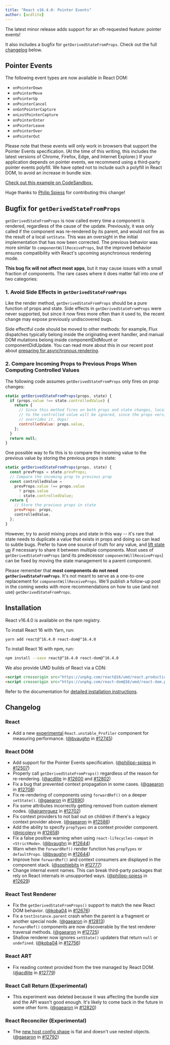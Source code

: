 ```yaml
---
title: "React v16.4.0: Pointer Events"
author: [acdlite]
---
```


The latest minor release adds support for an oft-requested feature: pointer events!

It also includes a bugfix for `getDerivedStateFromProps`. Check out the full [changelog](#changelog) below.

## Pointer Events

The following event types are now available in React DOM:

- `onPointerDown`
- `onPointerMove`
- `onPointerUp`
- `onPointerCancel`
- `onGotPointerCapture`
- `onLostPointerCapture`
- `onPointerEnter`
- `onPointerLeave`
- `onPointerOver`
- `onPointerOut`

Please note that these events will only work in browsers that support the Pointer Events specification. (At the time of this writing, this includes the latest versions of Chrome, Firefox, Edge, and Internet Explorer.) If your application depends on pointer events, we recommend using a third-party pointer events polyfill. We have opted not to include such a polyfill in React DOM, to avoid an increase in bundle size.

[Check out this example on CodeSandbox.](codesandbox://16-4-release-blog-post/pointer-events-example)

Huge thanks to [Philip Spiess](https://github.com/philipp-spiess) for contributing this change!

## Bugfix for `getDerivedStateFromProps`

`getDerivedStateFromProps` is now called every time a component is rendered, regardless of the cause of the update. Previously, it was only called if the component was re-rendered by its parent, and would not fire as the result of a local `setState`. This was an oversight in the initial implementation that has now been corrected. The previous behavior was more similar to `componentWillReceiveProps`, but the improved behavior ensures compatibility with React's upcoming asynchronous rendering mode.

**This bug fix will not affect most apps**, but it may cause issues with a small fraction of components. The rare cases where it does matter fall into one of two categories:

### 1. Avoid Side Effects in `getDerivedStateFromProps`

Like the render method, `getDerivedStateFromProps` should be a pure function of props and state. Side effects in `getDerivedStateFromProps` were never supported, but since it now fires more often than it used to, the recent change may expose previously undiscovered bugs.

Side effectful code should be moved to other methods: for example, Flux dispatches typically belong inside the originating event handler, and manual DOM mutations belong inside componentDidMount or componentDidUpdate. You can read more about this in our recent post about [preparing for asynchronous rendering](/blog/2018/03/27/update-on-async-rendering.html).

### 2. Compare Incoming Props to Previous Props When Computing Controlled Values

The following code assumes `getDerivedStateFromProps` only fires on prop changes:

```js
static getDerivedStateFromProps(props, state) {
  if (props.value !== state.controlledValue) {
    return {
      // Since this method fires on both props and state changes, local updates
      // to the controlled value will be ignored, since the props version always
      // overrides it. Oops!
      controlledValue: props.value,
    };
  }
  return null;
}
```

One possible way to fix this is to compare the incoming value to the previous value by storing the previous props in state:

```js
static getDerivedStateFromProps(props, state) {
  const prevProps = state.prevProps;
  // Compare the incoming prop to previous prop
  const controlledValue =
    prevProps.value !== props.value
      ? props.value
      : state.controlledValue;
  return {
    // Store the previous props in state
    prevProps: props,
    controlledValue,
  };
}
```

However, try to avoid mixing props and state in this way -- it's rare that state needs to duplicate a value that exists in props and doing so can lead to subtle bugs. Prefer to have one source of truth for any value, and [lift state up](/docs/lifting-state-up.html) if necessary to share it between multiple components. Most uses of `getDerivedStateFromProps` (and its predecessor `componentWillReceiveProps`) can be fixed by moving the state management to a parent component.

Please remember that **most components do not need `getDerivedStateFromProps`**. It's not meant to serve as a one-to-one replacement for `componentWillReceiveProps`. We'll publish a follow-up post in the coming weeks with more recommendations on how to use (and not use) `getDerivedStateFromProps`.

## Installation

React v16.4.0 is available on the npm registry.

To install React 16 with Yarn, run:

```bash
yarn add react@^16.4.0 react-dom@^16.4.0
```

To install React 16 with npm, run:

```bash
npm install --save react@^16.4.0 react-dom@^16.4.0
```

We also provide UMD builds of React via a CDN:

```html
<script crossorigin src="https://unpkg.com/react@16/umd/react.production.min.js"></script>
<script crossorigin src="https://unpkg.com/react-dom@16/umd/react-dom.production.min.js"></script>
```

Refer to the documentation for [detailed installation instructions](/docs/installation.html).

## Changelog

### React

* Add a new [experimental](https://github.com/reactjs/rfcs/pull/51) `React.unstable_Profiler` component for measuring performance. ([@bvaughn](https://github.com/bvaughn) in [#12745](https://github.com/facebook/react/pull/12745))

### React DOM

* Add support for the Pointer Events specification. ([@philipp-spiess](https://github.com/philipp-spiess) in [#12507](https://github.com/facebook/react/pull/12507))
* Properly call `getDerivedStateFromProps()` regardless of the reason for re-rendering. ([@acdlite](https://github.com/acdlite) in [#12600](https://github.com/facebook/react/pull/12600) and [#12802](https://github.com/facebook/react/pull/12802))
* Fix a bug that prevented context propagation in some cases. ([@gaearon](https://github.com/gaearon) in [#12708](https://github.com/facebook/react/pull/12708))
* Fix re-rendering of components using `forwardRef()` on a deeper `setState()`. ([@gaearon](https://github.com/gaearon) in [#12690](https://github.com/facebook/react/pull/12690))
* Fix some attributes incorrectly getting removed from custom element nodes. ([@airamrguez](https://github.com/airamrguez) in [#12702](https://github.com/facebook/react/pull/12702))
* Fix context providers to not bail out on children if there's a legacy context provider above. ([@gaearon](https://github.com/gaearon) in [#12586](https://github.com/facebook/react/pull/12586))
* Add the ability to specify `propTypes` on a context provider component. ([@nicolevy](https://github.com/nicolevy) in [#12658](https://github.com/facebook/react/pull/12658))
* Fix a false positive warning when using `react-lifecycles-compat` in `<StrictMode>`. ([@bvaughn](https://github.com/bvaughn) in [#12644](https://github.com/facebook/react/pull/12644))
* Warn when the `forwardRef()` render function has `propTypes` or `defaultProps`. ([@bvaughn](https://github.com/bvaughn) in [#12644](https://github.com/facebook/react/pull/12644))
* Improve how `forwardRef()` and context consumers are displayed in the component stack. ([@sophiebits](https://github.com/sophiebits) in [#12777](https://github.com/facebook/react/pull/12777))
* Change internal event names. This can break third-party packages that rely on React internals in unsupported ways. ([@philipp-spiess](https://github.com/philipp-spiess) in [#12629](https://github.com/facebook/react/pull/12629))

### React Test Renderer

* Fix the `getDerivedStateFromProps()` support to match the new React DOM behavior. ([@koba04](https://github.com/koba04) in [#12676](https://github.com/facebook/react/pull/12676))
* Fix a `testInstance.parent` crash when the parent is a fragment or another special node. ([@gaearon](https://github.com/gaearon) in [#12813](https://github.com/facebook/react/pull/12813))
* `forwardRef()` components are now discoverable by the test renderer traversal methods. ([@gaearon](https://github.com/gaearon) in [#12725](https://github.com/facebook/react/pull/12725))
* Shallow renderer now ignores `setState()` updaters that return `null` or `undefined`. ([@koba04](https://github.com/koba04) in [#12756](https://github.com/facebook/react/pull/12756))

### React ART

* Fix reading context provided from the tree managed by React DOM. ([@acdlite](https://github.com/acdlite) in [#12779](https://github.com/facebook/react/pull/12779))

### React Call Return (Experimental)

* This experiment was deleted because it was affecting the bundle size and the API wasn't good enough. It's likely to come back in the future in some other form. ([@gaearon](https://github.com/gaearon) in [#12820](https://github.com/facebook/react/pull/12820))

### React Reconciler (Experimental)

* The [new host config shape](https://github.com/facebook/react/blob/c601f7a64640290af85c9f0e33c78480656b46bc/packages/react-noop-renderer/src/createReactNoop.js#L82-L285) is flat and doesn't use nested objects. ([@gaearon](https://github.com/gaearon) in [#12792](https://github.com/facebook/react/pull/12792))
